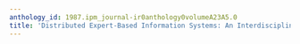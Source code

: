 ```yaml
---
anthology_id: 1987.ipm_journal-ir0anthology0volumeA23A5.0
title: 'Distributed Expert-Based Information Systems: An Interdisciplinary Approach'
---
```

